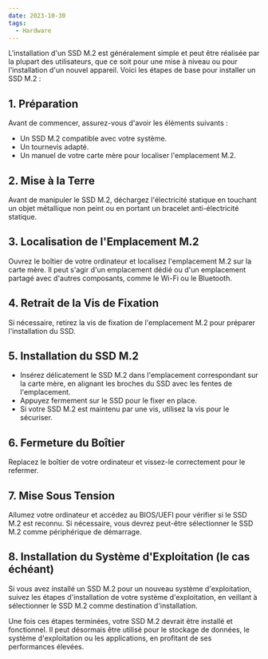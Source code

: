 ```yaml
---
date: 2023-10-30
tags:
  - Hardware
---
```



L'installation d'un SSD M.2 est généralement simple et peut être réalisée par la plupart des utilisateurs, que ce soit pour une mise à niveau ou pour l'installation d'un nouvel appareil. Voici les étapes de base pour installer un SSD M.2 :

## 1. Préparation

Avant de commencer, assurez-vous d'avoir les éléments suivants :
- Un SSD M.2 compatible avec votre système.
- Un tournevis adapté.
- Un manuel de votre carte mère pour localiser l'emplacement M.2.

## 2. Mise à la Terre

Avant de manipuler le SSD M.2, déchargez l'électricité statique en touchant un objet métallique non peint ou en portant un bracelet anti-électricité statique.

## 3. Localisation de l'Emplacement M.2

Ouvrez le boîtier de votre ordinateur et localisez l'emplacement M.2 sur la carte mère. Il peut s'agir d'un emplacement dédié ou d'un emplacement partagé avec d'autres composants, comme le Wi-Fi ou le Bluetooth.

## 4. Retrait de la Vis de Fixation

Si nécessaire, retirez la vis de fixation de l'emplacement M.2 pour préparer l'installation du SSD.

## 5. Installation du SSD M.2

- Insérez délicatement le SSD M.2 dans l'emplacement correspondant sur la carte mère, en alignant les broches du SSD avec les fentes de l'emplacement.
- Appuyez fermement sur le SSD pour le fixer en place.
- Si votre SSD M.2 est maintenu par une vis, utilisez la vis pour le sécuriser.

## 6. Fermeture du Boîtier

Replacez le boîtier de votre ordinateur et vissez-le correctement pour le refermer.

## 7. Mise Sous Tension

Allumez votre ordinateur et accédez au BIOS/UEFI pour vérifier si le SSD M.2 est reconnu. Si nécessaire, vous devrez peut-être sélectionner le SSD M.2 comme périphérique de démarrage.

## 8. Installation du Système d'Exploitation (le cas échéant)

Si vous avez installé un SSD M.2 pour un nouveau système d'exploitation, suivez les étapes d'installation de votre système d'exploitation, en veillant à sélectionner le SSD M.2 comme destination d'installation.

Une fois ces étapes terminées, votre SSD M.2 devrait être installé et fonctionnel. Il peut désormais être utilisé pour le stockage de données, le système d'exploitation ou les applications, en profitant de ses performances élevées.
